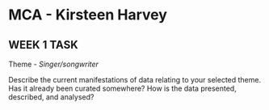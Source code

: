 # MCA - Kirsteen Harvey
## WEEK 1 TASK
Theme - *Singer/songwriter* 

Describe the current manifestations of data relating to your selected theme. Has it already been
curated somewhere? How is the data presented, described, and analysed?
